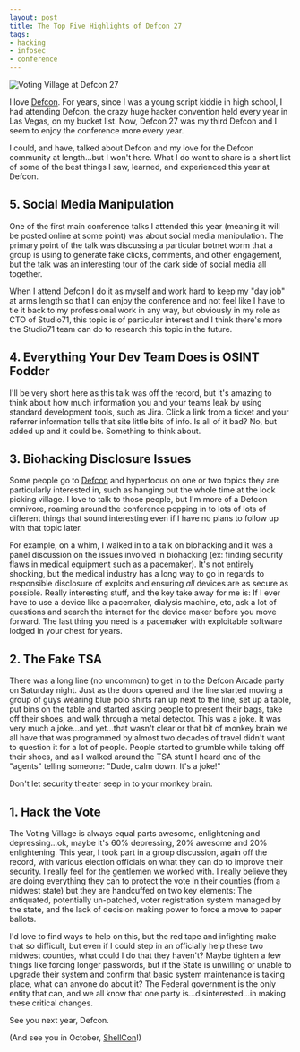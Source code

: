 ```yaml
---
layout: post
title: The Top Five Highlights of Defcon 27
tags:
- hacking
- infosec
- conference
---
```


![Voting Village at Defcon 27](/public/images/2019-08-25-defcon.jpg)

I love [Defcon](https://www.defcon.org/html/defcon-27/dc-27-index.html). For years, since I was a young script kiddie in high school, I had attending Defcon, the crazy huge hacker convention held every year in Las Vegas, on my bucket list. Now, Defcon 27 was my third Defcon and I seem to enjoy the conference more every year.

I could, and have, talked about Defcon and my love for the Defcon community at length...but I won't here. What I do want to share is a short list of some of the best things I saw, learned, and experienced this year at Defcon.

## 5. Social Media Manipulation

One of the first main conference talks I attended this year (meaning it will be posted online at some point) was about social media manipulation. The primary point of the talk was discussing a particular botnet worm that a group is using to generate fake clicks, comments, and other engagement, but the talk was an interesting tour of the dark side of social media all together.

When I attend Defcon I do it as myself and work hard to keep my "day job" at arms length so that I can enjoy the conference and not feel like I have to tie it back to my professional work in any way, but obviously in my role as CTO of Studio71, this topic is of particular interest and I think there's more the Studio71 team can do to research this topic in the future.

## 4. Everything Your Dev Team Does is OSINT Fodder

I'll be very short here as this talk was off the record, but it's amazing to think about how much information you and your teams leak by using standard development tools, such as Jira. Click a link from a ticket and your referrer information tells that site little bits of info. Is all of it bad? No, but added up and it could be. Something to think about.

## 3. Biohacking Disclosure Issues

Some people go to [Defcon](https://www.defcon.org/html/defcon-27/dc-27-index.html) and hyperfocus on one or two topics they are particularly interested in, such as hanging out the whole time at the lock picking village. I love to talk to those people, but I'm more of a Defcon omnivore, roaming around the conference popping in to lots of lots of different things that sound interesting even if I have no plans to follow up with that topic later.

For example, on a whim, I walked in to a talk on biohacking and it was a panel discussion on the issues involved in biohacking (ex: finding security flaws in medical equipment such as a pacemaker). It's not entirely shocking, but the medical industry has a long way to go in regards to responsible disclosure of exploits and ensuring *all* devices are as secure as possible. Really interesting stuff, and the key take away for me is: If I ever have to use a device like a pacemaker, dialysis machine, etc, ask a lot of questions and search the internet for the device maker before you move forward. The last thing you need is a pacemaker with exploitable software lodged in your chest for years.

## 2. The Fake TSA

There was a long line (no uncommon) to get in to the Defcon Arcade party on Saturday night. Just as the doors opened and the line started moving a group of guys wearing blue polo shirts ran up next to the line, set up a table, put bins on the table and started asking people to present their bags, take off their shoes, and walk through a metal detector. This was a joke. It was very much a joke...and yet...that wasn't clear or that bit of monkey brain we all have that was programmed by almost two decades of travel didn't want to question it for a lot of people. People started to grumble while taking off their shoes, and as I walked around the TSA stunt I heard one of the "agents" telling someone: "Dude, calm down. It's a joke!"

Don't let security theater seep in to your monkey brain.

## 1. Hack the Vote

The Voting Village is always equal parts awesome, enlightening and depressing...ok, maybe it's 60% depressing, 20% awesome and 20% enlightening. This year, I took part in a group discussion, again off the record, with various election officials on what they can do to improve their security. I really feel for the gentlemen we worked with. I really believe they are doing everything they can to protect the vote in their counties (from a midwest state) but they are handcuffed on two key elements: The antiquated, potentially un-patched, voter registration system managed by the state, and the lack of decision making power to force a move to paper ballots.

I'd love to find ways to help on this, but the red tape and infighting make that so difficult, but even if I could step in an officially help these two midwest counties, what could I do that they haven't? Maybe tighten a few things like forcing longer passwords, but if the State is unwilling or unable to upgrade their system and confirm that basic system maintenance is taking place, what can anyone do about it? The Federal government is the only entity that can, and we all know that one party is...disinterested...in making these critical changes.

See you next year, Defcon.

(And see you in October, [ShellCon](https://shellcon.io/)!)